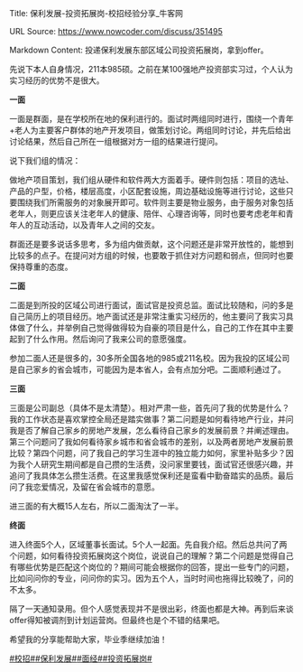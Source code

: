 Title: 保利发展-投资拓展岗-校招经验分享_牛客网

URL Source: https://www.nowcoder.com/discuss/351495

Markdown Content:
投递保利发展东部区域公司投资拓展岗，拿到offer。

先说下本人自身情况，211本985硕。之前在某100强地产投资部实习过，个人认为实习经历的优势不是很大。

**一面**

一面是群面，是在学校所在地的保利进行的。面试时两组同时进行，围绕一个青年+老人为主要客户群体的地产开发项目，做策划讨论。两组同时讨论，并先后给出讨论结果，然后自己所在一组根据对方一组的结果进行提问。

说下我们组的情况：

做地产项目策划，我们组从硬件和软件两大方面着手。硬件则包括：项目的选址、产品的户型，价格，楼层高度，小区配套设施，周边基础设施等进行讨论，这些只要围绕我们所需服务的对象展开即可。软件则主要是物业服务，由于服务对象包括老年人，则更应该关注老年人的健康、陪伴、心理咨询等，同时也要考虑老年和青年人的互动活动，以及青年人之间的交友。

群面还是要多说话多思考，多为组内做贡献，这个问题还是非常开放性的，能想到比较多的点子。在提问对方组的时候，也要敢于抓住对方问题和弱点，但同时也要保持尊重的态度。

**二面**

二面是到所投的区域公司进行面试，面试官是投资总监。面试比较随和，问的多是自己简历上的项目经历。地产面试还是非常注重实习经历的，他主要问了我实习具体做了什么，并举例自己觉得做得较为自豪的项目是什么，自己的工作在其中主要起到了什么作用。然后询问了我来公司的意愿强度。

参加二面人还是很多的，30多所全国各地的985或211名校。因为我投的区域公司是自己家乡的省会城市，可能因为是本省人，会有点加分吧。二面顺利通过了。

**三面**

三面是公司副总（具体不是太清楚）。相对严肃一些，首先问了我的优势是什么？我的工作状态是喜欢掌控全局还是踏实做事？第二问题是如何看待地产行业，并问我是否了解自己家乡的房地产发展，怎么看待自己家乡的发展前景？并阐述理由。第三个问题问了我如何看待家乡城市和省会城市的差别，以及两者房地产发展前景比较？第四个问题，问了我自己的学习生涯中的独立能力如何，家里补贴多少？因为我个人研究生期间都是自己攒的生活费，没问家里要钱，面试官还很感兴趣，并追问了我具体怎么攒生活费。在这里我感觉保利还是蛮看中勤奋踏实的品质。最后问了我恋爱情况，及留在省会城市的意愿。

进三面的有大概15人左右，所以二面淘汰了一半。

**终面**

进入终面5个人，区域董事长面试。5个人一起面。先自我介绍。然后总共问了两个问题，如何看待投资拓展岗这个岗位，说说自己的理解？第二个问题是觉得自己有哪些优势是匹配这个岗位的？期间可能会根据你的回答，提出一些专门的问题，比如问问你的专业，问问你的实习。因为五个人，当时时间也拖得比较晚了，问的不太多。

隔了一天通知录用。但个人感觉表现并不是很出彩，终面也都是大神。再到后来谈offer得知被调剂到计划运营岗。但最终也是个不错的结果吧。

希望我的分享能帮助大家，毕业季继续加油！

[#校招#](https://www.nowcoder.com/creation/subject/d09b966a380b45ddaba9dc5a6bd5ee19)[#保利发展#](https://www.nowcoder.com/enterprise/4153/discussion)[#面经#](https://www.nowcoder.com/creation/subject/928d551be73f40db82c0ed83286c8783)[#投资拓展岗#](https://www.nowcoder.com/creation/subject/8f237d2fc88841d9be1eae02056d1620)

